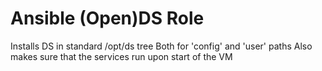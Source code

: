 #  Ansible (Open)DS Role

Installs DS in standard /opt/ds tree
Both for 'config'  and 'user'  paths
Also makes sure that the services run upon start of the VM

